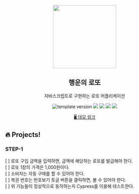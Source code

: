 <p align="middle" >
  <img width="200px;" src="./src/images/lotto_ball.png"/>
</p>
<h2 align="middle">행운의 로또</h2>
<p align="middle">자바스크립트로 구현하는 로또 어플리케이션</p>
<p align="middle">
  <img src="https://img.shields.io/badge/version-1.0.0-blue?style=flat-square" alt="template version"/>
  <img src="https://img.shields.io/badge/language-html-red.svg?style=flat-square"/>
  <img src="https://img.shields.io/badge/language-css-blue.svg?style=flat-square"/>
  <img src="https://img.shields.io/badge/language-js-yellow.svg?style=flat-square"/>
  <img src="https://img.shields.io/badge/license-MIT-brightgreen.svg?style=flat-square"/>
</p>

<p align="middle">
  <a href="https://next-step.github.io/js-lotto">🖥️ 데모 링크</a>
</p>

## 🔥 Projects!

### STEP-1

<p>
<div>[ ] 로또 구입 금액을 입력하면, 금액에 해당하는 로또를 발급해야 한다.</div>
<div>[ ] 로또 1장의 가격은 1,000원이다.</div>
<div>[ ] 소비자는 자동 구매를 할 수 있어야 한다.</div>
<div>[ ] 복권 번호는 번호보기 토글 버튼을 클릭하면, 볼 수 있어야 한다.</div>
<div>[ ] 위 기능들이 정상적으로 동작하는지 Cypress를 이용해 테스트한다.</div>
</p>
